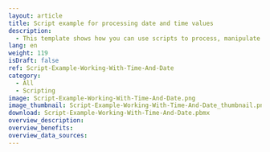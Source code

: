 ```yaml
---
layout: article
title: Script example for processing date and time values
description: 
  - This template shows how you can use scripts to process, manipulate and save date and time values.
lang: en
weight: 119
isDraft: false
ref: Script-Example-Working-With-Time-And-Date
category:
  - All
  - Scripting
image: Script-Example-Working-With-Time-And-Date.png
image_thumbnail: Script-Example-Working-With-Time-And-Date_thumbnail.png
download: Script-Example-Working-With-Time-And-Date.pbmx
overview_description:
overview_benefits:
overview_data_sources:
---
```

